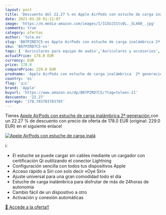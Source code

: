 ```yaml
---
layout: post
title: 'Descuento del 22.27 % en Apple AirPods con estuche de carga inalá'
date: 2021-03-20 01:11:07
image: 'https://m.media-amazon.com/images/I/315UJ31ts0L._SL400_.jpg'
comments: true
category: ofertas
author: 'tole.es'
slug: 'B07PZRD7C5-es Apple AirPods con estuche de carga inalámbrica 2ª generación'
sku: 'B07PZRD7C5-es'
tags: [ 'Auriculares para equipo de audio','Auriculares y accesorios','Electrónica','apple', ]
actualPrice: 178.0 EUR
currency: EUR
price: 178.0
comparePrice: 229.0 EUR
prodname: 'Apple AirPods con estuche de carga inalámbrica  2ª generación '
country: 'es'
flag: '🇪🇸'
brand: 'Apple'
buyurl: 'https://www.amazon.es/dp/B07PZRD7C5/?tag=tolees-21'
descuento: '22.27'
average: '178.783783783785'
---
```


Tienes [Apple AirPods con estuche de carga inalámbrica  2ª generación ](https://www.amazon.es/dp/B07PZRD7C5/?tag=tolees-21) con un 22.27 % de descuento con precio de oferta de 178.0 EUR (original: 229.0 EUR) en el siguiente enlace!

[![Apple AirPods con estuche de carga inalá](https://m.media-amazon.com/images/I/315UJ31ts0L._SL400_.jpg)](https://www.amazon.es/dp/B07PZRD7C5/?tag=tolees-21)

ℹ️:

- El estuche se puede cargar sin cables mediante un cargador con certificación Qi outilizando el conector Lightning
- Configuración sencilla con todos tus dispositivos Apple
- Acceso rápido a Siri con solo decir «Oye Siri»
- Ajuste universal para una gran comodidad todo el día
- Estuche de carga inalámbrica para disfrutar de más de 24horas de autonomía
- Cambio fácil de un dispositivo a otro
- Activación y conexión automáticas

[🛒 Accede a la oferta!!](https://www.amazon.es/dp/B07PZRD7C5/?tag=tolees-21)
